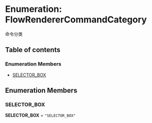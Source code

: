 # Enumeration: FlowRendererCommandCategory

命令分类

## Table of contents

### Enumeration Members

* [SELECTOR\_BOX](/auto-docs/free-layout-editor/enums/FlowRendererCommandCategory.md#selector_box)

## Enumeration Members

### SELECTOR\_BOX

**SELECTOR\_BOX** = `"SELECTOR_BOX"`
